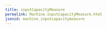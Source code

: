 ```yaml
---
title: inputCapacityMeasure
permalink: Machine.inputCapacityMeasure.html
jsonid: machine_inputcapacitymeasure
---
```

